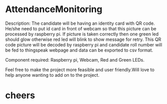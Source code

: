 # AttendanceMonitoring

Description: The candidate will be having an identity card with QR code. He/she need to put id
card in front of webcam so that this picture can be processed by raspberry pi. If picture is taken
correctly then one green led should glow otherwise red led will blink to show message for retry.
This QR code picture will be decoded by raspberry pi and candidate roll number will be fed to
thingspeak webpage and data can be exported to csv format.

Component required: Raspberry pi, Webcam, Red and Green LEDs.

Feel free to make the project more feasible and user friendly.Will love to help anyone wanting to add on to the project.
# cheers
